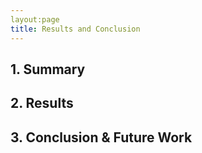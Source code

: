 ```yaml
---
layout:page
title: Results and Conclusion
---
```


## 1. Summary

## 2. Results

## 3. Conclusion & Future Work
